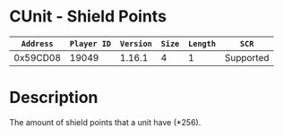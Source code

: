 # CUnit - Shield Points

| `Address` | `Player ID` | `Version` | `Size` | `Length` | `SCR` |
| ---------- | ----------- | --------- | ------ | -------- | ---- |
| 0x59CD08 | 19049 | 1.16.1 | 4 | 1 | Supported |

# Description

The amount of shield points that a unit have (*256).